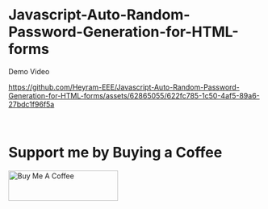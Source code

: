# Javascript-Auto-Random-Password-Generation-for-HTML-forms
Demo Video


https://github.com/Heyram-EEE/Javascript-Auto-Random-Password-Generation-for-HTML-forms/assets/62865055/622fc785-1c50-4af5-89a6-27bdc1f96f5a


<br>
<h1>Support me by Buying a Coffee</h1>
<a href="https://www.buymeacoffee.com/heyrameee" target="_blank"><img src="https://cdn.buymeacoffee.com/buttons/v2/default-yellow.png" alt="Buy Me A Coffee" style="height: 60px !important;width: 217px !important;" ></a>


